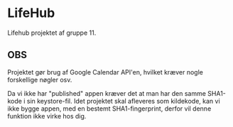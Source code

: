 # LifeHub

Lifehub projektet af gruppe 11. 

## OBS
Projektet gør brug af Google Calendar API'en, hvilket kræver nogle forskellige nøgler osv. 

Da vi ikke har "published" appen kræver det at man har den samme SHA1-kode i sin keystore-fil. Idet projektet skal afleveres som kildekode, kan vi ikke bygge appen, med en bestemt SHA1-fingerprint, derfor vil denne funktion ikke virke hos dig. 